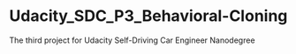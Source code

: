 # Udacity_SDC_P3_Behavioral-Cloning
The third project for Udacity Self-Driving Car Engineer Nanodegree
